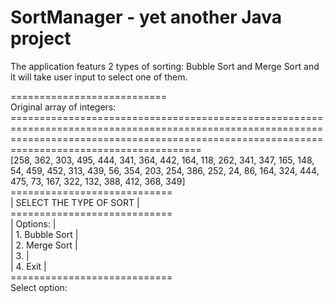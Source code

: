 # SortManager - yet another Java project
The application featurs 2 types of sorting: Bubble Sort and Merge Sort and it will take user input to select one of them.

===========================
<br>Original array of integers:
===================================================================================================================================================================================================<br>
[258, 362, 303, 495, 444, 341, 364, 442, 164, 118, 262, 341, 347, 165, 148, 54, 459, 452, 313, 439, 56, 354, 203, 254, 386, 252, 24, 86, 164, 324, 444, 475, 73, 167, 322, 132, 388, 412, 368, 349]<br>
============================<br>
| SELECT THE TYPE OF SORT  |<br>
============================<br>
| Options:                 |<br>
|        1. Bubble Sort    |<br>
|        2. Merge Sort     |<br>
|        3.                |<br>
|        4. Exit           |<br>
============================<br>
Select option:
